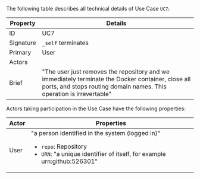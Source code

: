 The following table describes all technical details of Use Case `UC7`:

<table>
      <thead>
         <tr>
            <th>Property</th>
            <th>Details</th>
         </tr>
      </thead>
      <tbody>
         <tr>
            <td>ID</td>
            <td>UC7</td>
         </tr>
         <tr>
            <td>Signature</td>
            <td>
               <code>_self</code> terminates</td>
         </tr>
         <tr>
            <td>Primary</td>
            <td>User</td>
         </tr>
         <tr>
            <td>Actors</td>
            <td/>
         </tr>
         <tr>
            <td>Brief</td>
            <td>"The user just removes the repository and we immediately terminate the Docker container, close all ports, and stops routing domain names. This operation is irrevertable"</td>
         </tr>
      </tbody>
   </table>

Actors taking participation in the Use Case have the following properties:

<table>
      <thead>
         <tr>
            <th>Actor</th>
            <th>Properties</th>
         </tr>
      </thead>
      <tbody>
         <tr>
            <td>User</td>
            <td>"a person identified in the system (logged in)"<ul>
                  <li>
                     <code>repo</code>: Repository</li>
                  <li>
                     <code>URN</code>:  "a unique identifier of itself, for example urn:github:526301"</li>
               </ul>
            </td>
         </tr>
      </tbody>
   </table>
